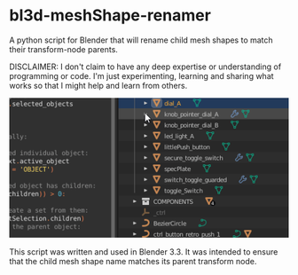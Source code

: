 # bl3d-meshShape-renamer
A python script for Blender that will rename child mesh shapes to match their transform-node parents. 

DISCLAIMER: I don't claim to have any deep expertise or understanding of programming or code. I'm just experimenting, learning and sharing what works so that I might help and learn from others.

![](blenderChildRenamer.gif)

This script was written and used in Blender 3.3. It was intended to ensure that the child mesh shape name matches its parent transform node.
